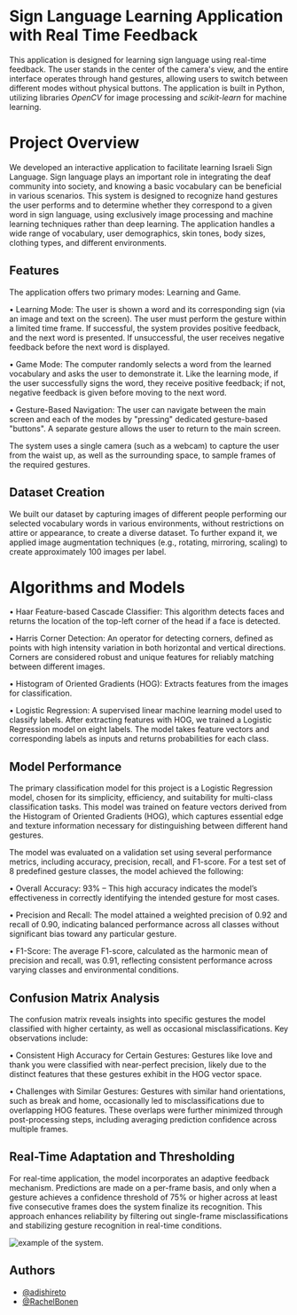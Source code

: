 # Sign Language Learning Application with Real Time Feedback

This application is designed for learning sign language using real-time feedback. The user stands in the center of the camera's view, and the entire interface operates through hand gestures, allowing users to switch between different modes without physical buttons. The application is built in Python, utilizing libraries *OpenCV* for image processing and *scikit-learn* for machine learning.
# Project Overview
We developed an interactive application to facilitate learning Israeli Sign Language. Sign language plays an important role in integrating the deaf community into society, and knowing a basic vocabulary can be beneficial in various scenarios. This system is designed to recognize hand gestures the user performs and to determine whether they correspond to a given word in sign language, using exclusively image processing and machine learning techniques rather than deep learning. The application handles a wide range of vocabulary, user demographics, skin tones, body sizes, clothing types, and different environments.

## Features

The application offers two primary modes: Learning and Game.

•	Learning Mode: The user is shown a word and its corresponding sign (via an image and text on the screen). The user must perform the gesture within a limited time frame. If successful, the system provides positive feedback, and the next word is presented. If unsuccessful, the user receives negative feedback before the next word is displayed.

•	Game Mode: The computer randomly selects a word from the learned vocabulary and asks the user to demonstrate it. Like the learning mode, if the user successfully signs the word, they receive positive feedback; if not, negative feedback is given before moving to the next word.

• Gesture-Based Navigation: The user can navigate between the main screen and each of the modes by "pressing" dedicated gesture-based "buttons". A separate gesture allows the user to return to the main screen.

The system uses a single camera (such as a webcam) to capture the user from the waist up, as well as the surrounding space, to sample frames of the required gestures.

## Dataset Creation
We built our dataset by capturing images of different people performing our selected vocabulary words in various environments, without restrictions on attire or appearance, to create a diverse dataset. To further expand it, we applied image augmentation techniques (e.g., rotating, mirroring, scaling) to create approximately 100 images per label.

# Algorithms and Models

•	Haar Feature-based Cascade Classifier: This algorithm detects faces and returns the location of the top-left corner of the head if a face is detected.

•	Harris Corner Detection: An operator for detecting corners, defined as points with high intensity variation in both horizontal and vertical directions. Corners are considered robust and unique features for reliably matching between different images.

•	Histogram of Oriented Gradients (HOG): Extracts features from the images for classification.

•	Logistic Regression: A supervised linear machine learning model used to classify labels. After extracting features with HOG, we trained a Logistic Regression model on eight labels. The model takes feature vectors and corresponding labels as inputs and returns probabilities for each class.

## Model Performance
The primary classification model for this project is a Logistic Regression model, chosen for its simplicity, efficiency, and suitability for multi-class classification tasks. This model was trained on feature vectors derived from the Histogram of Oriented Gradients (HOG), which captures essential edge and texture information necessary for distinguishing between different hand gestures. 

The model was evaluated on a validation set using several performance metrics, including accuracy, precision, recall, and F1-score. For a test set of 8 predefined gesture classes, the model achieved the following:

• Overall Accuracy: 93% – This high accuracy indicates the model’s effectiveness in correctly identifying the intended gesture for most cases.

• Precision and Recall: The model attained a weighted precision of 0.92 and recall of 0.90, indicating balanced performance across all classes without significant bias toward any particular gesture.

• F1-Score: The average F1-score, calculated as the harmonic mean of precision and recall, was 0.91, reflecting consistent performance across varying classes and environmental conditions.

## Confusion Matrix Analysis
The confusion matrix reveals insights into specific gestures the model classified with higher certainty, as well as occasional misclassifications. Key observations include:

• Consistent High Accuracy for Certain Gestures: Gestures like love and thank you were classified with near-perfect precision, likely due to the distinct features that these gestures exhibit in the HOG vector space.

• Challenges with Similar Gestures: Gestures with similar hand orientations, such as break and home, occasionally led to misclassifications due to overlapping HOG features. These overlaps were further minimized through post-processing steps, including averaging prediction confidence across multiple frames.

## Real-Time Adaptation and Thresholding
For real-time application, the model incorporates an adaptive feedback mechanism. Predictions are made on a per-frame basis, and only when a gesture achieves a confidence threshold of 75% or higher across at least five consecutive frames does the system finalize its recognition. This approach enhances reliability by filtering out single-frame misclassifications and stabilizing gesture recognition in real-time conditions.

![example of the system.](assets/example_of_the_system.png)
## Authors

- [@adishireto](https://www.github.com/adishireto)
- [@RachelBonen](https://www.github.com/RachelBonen)

